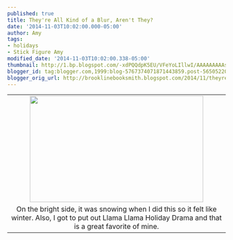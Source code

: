```yaml
---
published: true
title: They're All Kind of a Blur, Aren't They?
date: '2014-11-03T10:02:00.000-05:00'
author: Amy
tags:
- holidays
- Stick Figure Amy
modified_date: '2014-11-03T10:02:00.338-05:00'
thumbnail: http://1.bp.blogspot.com/-xdPQQdpK5EU/VFeYoLIllwI/AAAAAAAAAs8/kJ6F7MTqY_g/s72-c/Halloween.jpg
blogger_id: tag:blogger.com,1999:blog-5767374071871443859.post-5650522094205982655
blogger_orig_url: http://brooklinebooksmith.blogspot.com/2014/11/theyre-all-kind-of-blur-arent-they.html
---
```


<table align="center" cellpadding="0" cellspacing="0" class="tr-caption-container" style="margin-left: auto; margin-right: auto; text-align: center;"><tbody><tr><td style="text-align: center;"><a href="http://1.bp.blogspot.com/-xdPQQdpK5EU/VFeYoLIllwI/AAAAAAAAAs8/kJ6F7MTqY_g/s1600/Halloween.jpg" imageanchor="1" style="margin-left: auto; margin-right: auto;"><img border="0" src="http://1.bp.blogspot.com/-xdPQQdpK5EU/VFeYoLIllwI/AAAAAAAAAs8/kJ6F7MTqY_g/s1600/Halloween.jpg" height="246" width="400" /></a></td></tr><tr><td class="tr-caption" style="text-align: center;">On the bright side, it was snowing when I did this so it felt like winter. Also, I got to put out Llama Llama Holiday Drama and that is a great favorite of mine.</td></tr></tbody></table><br />